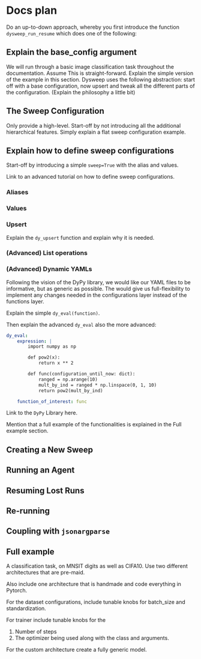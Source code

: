# Docs plan

Do an up-to-down approach, whereby you first introduce the function `dysweep_run_resume` which does one of the following:

## Explain the base_config argument

We will run through a basic image classification task throughout the documentation. Assume 
This is straight-forward. Explain the simple version of the example in this section. 
Dysweep uses the following abstraction:
start off with a base configuration, now upsert and tweak all the different parts of the configuration.
(Explain the philosophy a little bit)

## The Sweep Configuration
Only provide a high-level. Start-off by not introducing all the additional hierarchical features. 
Simply explain a flat sweep configuration example.


## Explain how to define sweep configurations

Start-off by introducing a simple `sweep=True` with the alias and values.

Link to an advanced tutorial on how to define sweep configurations.

### Aliases

### Values

### Upsert
Explain the `dy_upsert` function and explain why it is needed.

### (Advanced) List operations
### (Advanced) Dynamic YAMLs
Following the vision of the DyPy library, we would like our YAML files to be informative, but as generic as possible. The would give us full-flexibility to implement any changes needed in the configurations layer instead of the functions layer.

Explain the simple `dy_eval(function)`.

Then explain the advanced `dy_eval` also the more advanced:
```YAML
dy_eval:
    expression: |
        import numpy as np

        def pow2(x):
            return x ** 2

        def func(configuration_until_now: dict):
            ranged = np.arange(10)
            mult_by_ind = ranged * np.linspace(0, 1, 10)
            return pow2(mult_by_ind)

    function_of_interest: func
```
Link to the `DyPy` Library here.

Mention that a full example of the functionalities is explained in the Full example section.

## Creating a New Sweep

## Running an Agent

## Resuming Lost Runs

## Re-running

## Coupling with `jsonargparse`

## Full example

A classification task, on MNSIT digits as well as CIFA10. Use two different architectures that are pre-maid. 

Also include one architecture that is handmade and code everything in Pytorch.

For the dataset configurations, include tunable knobs for batch_size and standardization.

For trainer include tunable knobs for the
1. Number of steps
2. The optimizer being used along with the class and arguments.

For the custom architecture create a fully generic model. 





